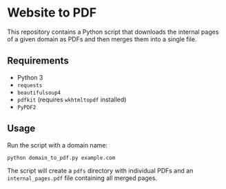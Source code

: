 # Website to PDF

This repository contains a Python script that downloads the internal pages of a given domain as PDFs and then merges them into a single file.

## Requirements
- Python 3
- `requests`
- `beautifulsoup4`
- `pdfkit` (requires `wkhtmltopdf` installed)
- `PyPDF2`

## Usage
Run the script with a domain name:

```bash
python domain_to_pdf.py example.com
```

The script will create a `pdfs` directory with individual PDFs and an `internal_pages.pdf` file containing all merged pages.
